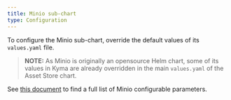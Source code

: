 ```yaml
---
title: Minio sub-chart
type: Configuration
---
```


To configure the Minio sub-chart, override the default values of its `values.yaml` file. 

>**NOTE:** As Minio is originally an opensource Helm chart, some of its values in Kyma are already overridden in the main `values.yaml` of the Asset Store chart.

See [this document](https://github.com/helm/charts/tree/master/stable/minio#configuration) to find a full list of Minio configurable parameters.
